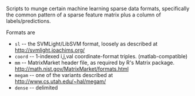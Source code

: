 Scripts to munge certain machine learning sparse data formats, specifically the
common pattern of a sparse feature matrix plus a column of labels/predictions.  

Formats are

* `sl` -- the SVMLight/LibSVM format, loosely as described at http://svmlight.joachims.org/
* `coord` -- 1-indexed i,j,val coordinate-format triples.  (matlab-compatible)
* `mm` -- MatrixMarket header file, as required by R's Matrix package.  http://math.nist.gov/MatrixMarket/formats.html
* `megam` -- one of the variants described at http://www.cs.utah.edu/~hal/megam/
* `dense` -- delimited
